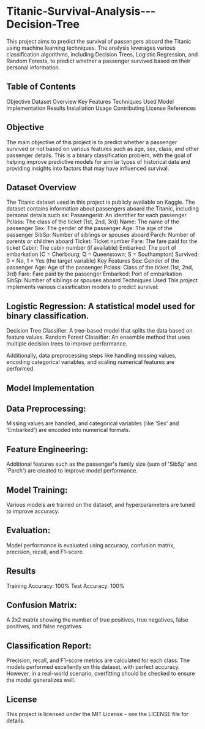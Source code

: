 # Titanic-Survival-Analysis---Decision-Tree
This project aims to predict the survival of passengers aboard the Titanic using machine learning techniques. The analysis leverages various classification algorithms, including Decision Trees, Logistic Regression, and Random Forests, to predict whether a passenger survived based on their personal information.

## Table of Contents
Objective
Dataset Overview
Key Features
Techniques Used
Model Implementation
Results
Installation
Usage
Contributing
License
References

## Objective
The main objective of this project is to predict whether a passenger survived or not based on various features such as age, sex, class, and other passenger details. This is a binary classification problem, with the goal of helping improve predictive models for similar types of historical data and providing insights into factors that may have influenced survival.

## Dataset Overview
The Titanic dataset used in this project is publicly available on Kaggle. The dataset contains information about passengers aboard the Titanic, including personal details such as:
PassengerId: An identifier for each passenger
Pclass: The class of the ticket (1st, 2nd, 3rd)
Name: The name of the passenger
Sex: The gender of the passenger
Age: The age of the passenger
SibSp: Number of siblings or spouses aboard
Parch: Number of parents or children aboard
Ticket: Ticket number
Fare: The fare paid for the ticket
Cabin: The cabin number (if available)
Embarked: The port of embarkation (C = Cherbourg; Q = Queenstown; S = Southampton)
Survived: 0 = No, 1 = Yes (the target variable)
Key Features
Sex: Gender of the passenger
Age: Age of the passenger
Pclass: Class of the ticket (1st, 2nd, 3rd)
Fare: Fare paid by the passenger
Embarked: Port of embarkation
SibSp: Number of siblings or spouses aboard
Techniques Used
This project implements various classification models to predict survival:

## Logistic Regression: A statistical model used for binary classification.

Decision Tree Classifier: A tree-based model that splits the data based on feature values.
Random Forest Classifier: An ensemble method that uses multiple decision trees to improve performance.

Additionally, data preprocessing steps like handling missing values, encoding categorical variables, and scaling numerical features are performed.

## Model Implementation
## Data Preprocessing:
Missing values are handled, and categorical variables (like 'Sex' and 'Embarked') are encoded into numerical formats.
## Feature Engineering:
Additional features such as the passenger's family size (sum of 'SibSp' and 'Parch') are created to improve model performance.
## Model Training: 
Various models are trained on the dataset, and hyperparameters are tuned to improve accuracy.
## Evaluation:
Model performance is evaluated using accuracy, confusion matrix, precision, recall, and F1-score.
## Results
Training Accuracy: 100%
Test Accuracy: 100%
## Confusion Matrix:
A 2x2 matrix showing the number of true positives, true negatives, false positives, and false negatives.
## Classification Report:
Precision, recall, and F1-score metrics are calculated for each class.
The models performed excellently on this dataset, with perfect accuracy. However, in a real-world scenario, overfitting should be checked to ensure the model generalizes well.



## License
This project is licensed under the MIT License - see the LICENSE file for details.

